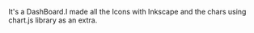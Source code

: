  It's a DashBoard.I made all the Icons with Inkscape and the chars using chart.js library as an extra.
